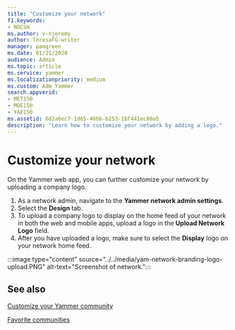 ```yaml
---
title: "Customize your network"
f1.keywords:
- NOCSH
ms.author: v-njeremy
author: TeresaFG-writer
manager: pamgreen
ms.date: 01/21/2020
audience: Admin
ms.topic: article
ms.service: yammer
ms.localizationpriority: medium
ms.custom: Adm_Yammer
search.appverid:
- MET150
- MOE150
- YAE150
ms.assetid: 6d2a6ec7-1d65-46bb-b253-1bf441ec80a5
description: "Learn how to customize your network by adding a logo."
---
```


# Customize your network

On the Yammer web app, you can further customize your network by uploading a company logo.

1. As a network admin, navigate to the **Yammer network admin settings**.
2. Select the **Design** tab.
3. To upload a company logo to display on the home feed of your network in both the web and mobile apps, upload a logo in the **Upload Network Logo** field.
4. After you have uploaded a logo, make sure to select the **Display** logo on your network home feed.

:::image type="content" source="../../media/yam-network-branding-logo-upload.PNG" alt-text="Screenshot of network.":::

## See also

[Customize your Yammer community](customize-your-viva-engage-community.md)

[Favorite communities](favorite-communities.md)
